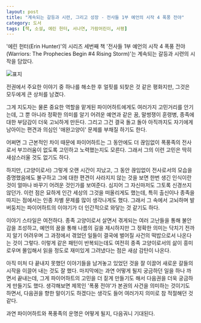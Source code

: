 ```yaml
---
layout: post
title: "계속되는 갈등과 시련, 그리고 성장 - 전사들 1부 예언의 시작 4 폭풍 전야"
category: 도서
tags: [책, 소설, 에린 헌터, 서나연, 가람어린이, 서평]
---
```


'에린 헌터(Erin Hunter)'의
시리즈 세번째 책
'전사들 1부 예언의 시작 4 폭풍 전야(Warriors: The Prophecies Begin #4 Rising Storm)'는
계속되는 갈등과 시련의 시작을 담았다.

![표지](https://lh3.googleusercontent.com/Ya1Le-pHBewuIDSHperd3zHSESgTJG297-x7F6bSHqadcMM1i-4YeOHiNo1QcPVE8MkHaK4eYlElog=s480)

전권에서 주요한 이야기 중 하나를 해소한 후
얼핏를 되찾은 것 같은 평화지만,
그것은 모두에게 큰 상처를 남겼다.

그게 지도자는 물론 중요한 역할을 맡게된 파이어하트에게도 여러가지 고민거리를 안기는데,
그 뿐 아니라 정확한 의미를 알기 어려운 예연과 같은 꿈,
말썽쟁이 훈령병,
종족에 대한 부담감이 더욱 고뇌하게 만든다.
그리고 그건 결국 돌고 돌아 아직까지도 자기에게 남아이는 편견과 의심인
'애완고양이' 문제를 부채질 하기도 한다.

어쩌면 그 근본적인 차이 때문에
파이어하트는 그 동안에도 더 끊임없이 폭풍족의 전사로서 부끄러움이 없도록
고민하고 노력했는지도 모른다.
그래서 그의 이런 고민은 딱히 새삼스러울 것도 없기도 하다.

하지만, (고양이로서) 그렇게 오랜 시간이 지났고,
그 동안 끊임없이 전사로서의 모습을 증명했음에도 불구하고
그에 대한 편견이 사라지지 않는 것을 보면
한번 생긴 인식이란 것이 얼마나 바꾸기 어려운 것인가를 보여준다.
심지어 그 자신마저도 그토록 신경쓰지 않던가.
이런 점은 묘하게 인간 세상의 그것을 떠올리게도 했는데,
특히 출신이나 종족을 따지는 점에서는 인종 차별 문제를 많이 생각나게도 했다.
그래서 그 속에서 고뇌하며 발버둥치는 파이어하트의 이야기가
더 인간적으로 와닿는 것 같기도 하다.

이야기 스타일은 여전하다.
종족 고양이로서 살면서 겪게되는 여러 고난들을 통해 불안감을 조성하고,
예언의 꿈을 통해 나름의 길을 제시하지만 그 정확한 의미는 닥치기 전까지 알기 어려우며
그 과정에서 겪었던 일들이 결국에 벌어질 사건의 떡밥으로서 나온다는 것이 그렇다.
이렇게 같은 패턴이 반복되는데도 여전히 종족 고양이로서의 삶이 흥미로우며
몰입해서 읽을 정도로 재미있게 그려냈다는 점은 새삼 감탄이 나온다.

아직 미처 다 끝내지 못했던 이야기들을 남겨놓고 있었던 것을 잘 이끌어
새로운 갈들의 시작을 이끌어 내는 것도 잘 했다.
마지막에는 과연 어떻게 될지 궁금하던 일을 하나 까면서 끝내는데,
그게 파이어하트의 고민을 더 짙게 만들기도 해서
다음권을 더욱 궁금하게 만들기도 했다.
생각해보면 제목인 '폭풍 전야'가 본권의 사건을 의미하는 것이기도 하면서,
다음권을 향한 말이기도 하겠다는 생각도 들어 여러가지 의미로 참 적절해던 것 같다.

과연 파이어하트와 폭풍족의 운명은 어떻게 될지,
다음궈니 기대된다.
